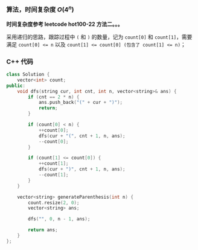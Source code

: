 ### 算法，时间复杂度 $O(4^n)$


**时间复杂度参考 leetcode hot100-22 方法二。。。**

采用递归的思路，跟踪过程中 `(` 和 `)` 的数量，记为 `count[0]` 和 `count[1]`，需要满足 `count[0] <= n` 以及 `count[1] <= count[0] (包含了 count[1] <= n)`；

### C++ 代码
```c++
class Solution {
    vector<int> count;
public:
    void dfs(string cur, int cnt, int n, vector<string>& ans) {
        if (cnt == 2 * n) {
            ans.push_back("(" + cur + ")");
            return;
        }

        if (count[0] < n) {
            ++count[0];
            dfs(cur + "(", cnt + 1, n, ans);
            --count[0];
        }

        if (count[1] <= count[0]) {
            ++count[1];
            dfs(cur + ")", cnt + 1, n, ans);
            --count[1];
        }
    }

    vector<string> generateParenthesis(int n) {
        count.resize(2, 0);
        vector<string> ans;

        dfs("", 0, n - 1, ans);

        return ans;
    }
};
```
